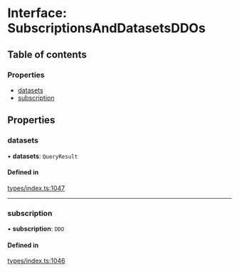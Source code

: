 # Interface: SubscriptionsAndDatasetsDDOs

## Table of contents

### Properties

- [datasets](SubscriptionsAndDatasetsDDOs.md#datasets)
- [subscription](SubscriptionsAndDatasetsDDOs.md#subscription)

## Properties

### datasets

• **datasets**: `QueryResult`

#### Defined in

[types/index.ts:1047](https://github.com/nevermined-io/react-components/blob/a8236f6/catalog/src/types/index.ts#L1047)

___

### subscription

• **subscription**: `DDO`

#### Defined in

[types/index.ts:1046](https://github.com/nevermined-io/react-components/blob/a8236f6/catalog/src/types/index.ts#L1046)
